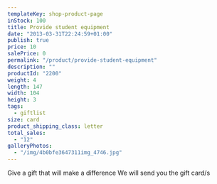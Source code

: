 ```yaml
---
templateKey: shop-product-page
inStock: 100
title: Provide student equipment
date: "2013-03-31T22:24:59+01:00"
publish: true
price: 10
salePrice: 0
permalink: "/product/provide-student-equipment"
description: ""
productId: "2200"
weight: 4
length: 147
width: 104
height: 3
tags:
  - giftlist
size: card
product_shipping_class: letter
total_sales:
  - "12"
galleryPhotos:
  - "/img/4b0bfe3647311img_4746.jpg"
---
```


Give a gift that will make a difference We will send you the gift card/s
